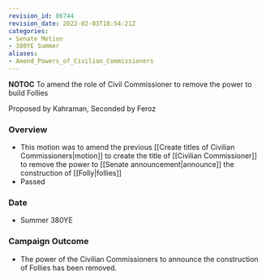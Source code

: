 ```yaml
---
revision_id: 86744
revision_date: 2022-02-03T18:54:21Z
categories:
- Senate Motion
- 380YE Summer
aliases:
- Amend_Powers_of_Civilian_Commissioners
---
```



__NOTOC__
To amend the role of Civil Commissioner to remove the power to build Follies

Proposed by Kahraman, Seconded by Feroz

### Overview
* This motion was to amend the previous [[Create titles of Civilian Commissioners|motion]] to create the title of [[Civilian Commissioner]] to remove the power to [[Senate announcement|announce]] the construction of [[Folly|follies]]
* Passed

### Date
* Summer 380YE

### Campaign Outcome
* The power of the Civilian Commissioners to announce the construction of Follies has been removed.